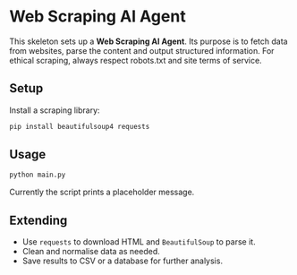# Web Scraping AI Agent

This skeleton sets up a **Web Scraping AI Agent**.  Its purpose is to fetch
data from websites, parse the content and output structured information.
For ethical scraping, always respect robots.txt and site terms of service.

## Setup

Install a scraping library:

```bash
pip install beautifulsoup4 requests
```

## Usage

```bash
python main.py
```

Currently the script prints a placeholder message.

## Extending

- Use `requests` to download HTML and `BeautifulSoup` to parse it.
- Clean and normalise data as needed.
- Save results to CSV or a database for further analysis.